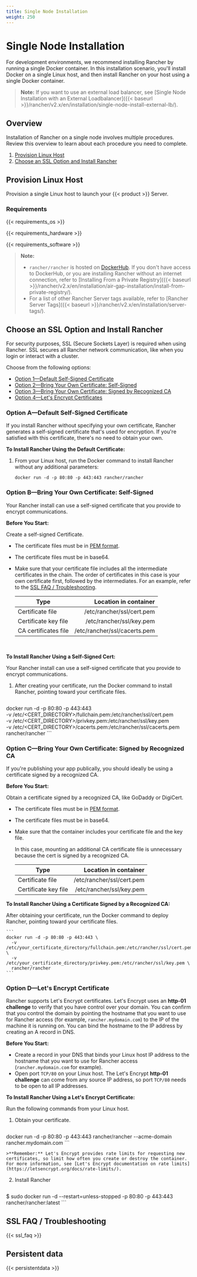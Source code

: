```yaml
---
title: Single Node Installation
weight: 250
---
```

# Single Node Installation

For development environments, we recommend installing Rancher by running a single Docker container. In this installation scenario, you'll install Docker on a single Linux host, and then install Rancher on your host using a single Docker container.

>**Note:**
> If you want to use an external load balancer, see [Single Node Installation with an External Loadbalancer]({{< baseurl >}}/rancher/v2.x/en/installation/single-node-install-external-lb/).

## Overview

Installation of Rancher on a single node involves multiple procedures. Review this overview to learn about each procedure you need to complete.

1. [Provision Linux Host](#provision-linux-host)
2. [Choose an SSL Option and Install Rancher](#choose-an-ssl-option-and-install-rancher)

## Provision Linux Host

Provision a single Linux host to launch your {{< product >}} Server.

### Requirements

{{< requirements_os >}}

{{< requirements_hardware >}}

{{< requirements_software >}}

>**Note:**
>- `rancher/rancher` is hosted on [DockerHub](https://hub.docker.com/r/rancher/rancher/tags/). If you don't have access to DockerHub, or you are installing Rancher without an internet connection, refer to [Installing From a Private Registry]({{< baseurl >}}/rancher/v2.x/en/installation/air-gap-installation/install-from-private-registry/).<br/>
>- For a list of other Rancher Server tags available, refer to [Rancher Server Tags]({{< baseurl >}}/rancher/v2.x/en/installation/server-tags/).

## Choose an SSL Option and Install Rancher

For security purposes, SSL (Secure Sockets Layer) is required when using Rancher. SSL secures all Rancher network communication, like when you login or interact with a cluster.

Choose from the following options:

- [Option 1—Default Self-Signed Certificate](#option-1-default-self-signed-certificate)
- [Option 2—Bring Your Own Certificate: Self-Signed](#option-2-bring-your-own-certificate-self-signed)
- [Option 3—Bring Your Own Certificate: Signed by Recognized CA](#option-3-bring-your-own-certificate-recognized-certificate-authority)
- [Option 4—Let's Encrypt Certificates](#option-4-lets-encrypt-certificates)

### Option A—Default Self-Signed Certificate

If you install Rancher without specifying your own certificate, Rancher generates a self-signed certificate that's used for encryption. If you're satisfied with this certificate, there's no need to obtain your own.

**To Install Rancher Using the Default Certificate:**

1. From your Linux host, run the Docker command to install Rancher without any additional parameters:

	```
	docker run -d -p 80:80 -p 443:443 rancher/rancher
	```

### Option B—Bring Your Own Certificate: Self-Signed

Your Rancher install can use a self-signed certificate that you provide to encrypt communications.

**Before You Start:**

Create a self-signed Certificate.

- The certificate files must be in [PEM format](#ssl-faq-troubleshooting).

- The certificate files must be in base64.

- Make sure that your certificate file includes all the intermediate certificates in the chain. The order of certificates in this case is your own certificate first, followed by the intermediates. For an example, refer to the [SSL FAQ / Troubleshooting](#ssl-faq-troubleshooting).

	| Type                         |        Location in container |
	| ---------------------------- | ---------------------------: |
	| Certificate file             |    /etc/rancher/ssl/cert.pem |
	| Certificate key file         |     /etc/rancher/ssl/key.pem |
	| CA certificates file         | /etc/rancher/ssl/cacerts.pem |
<br/>

**To Install Rancher Using a Self-Signed Cert:**

Your Rancher install can use a self-signed certificate that you provide to encrypt communications.

1. After creating your certificate, run the Docker command to install Rancher, pointing toward your certificate files.

	```
docker run -d -p 80:80 -p 443:443 \
  -v /etc/<CERT_DIRECTORY>/fullchain.pem:/etc/rancher/ssl/cert.pem \
  -v /etc/<CERT_DIRECTORY>/privkey.pem:/etc/rancher/ssl/key.pem \
  -v /etc/<CERT_DIRECTORY>/cacerts.pem:/etc/rancher/ssl/cacerts.pem \
  rancher/rancher
	```

### Option C—Bring Your Own Certificate: Signed by Recognized CA

If you're publishing your app publically, you should ideally be using a certificate signed by a recognized CA.

**Before You Start:**

Obtain a certificate signed by a recognized CA, like GoDaddy or DigiCert.

- The certificate files must be in [PEM format](#ssl-faq-troubleshooting).

- The certificate files must be in base64.

- Make sure that the container includes your certificate file and the key file.

	In this case, mounting an additional CA certificate file is unnecessary because the cert is signed by a recognized CA.

	| Type                         |        Location in container |
	| ---------------------------- | ---------------------------: |
	| Certificate file             |    /etc/rancher/ssl/cert.pem |
	| Certificate key file         |     /etc/rancher/ssl/key.pem |


**To Install Rancher Using a Certificate Signed by a Recognized CA:**

After obtaining your certificate, run the Docker command to deploy Rancher, pointing toward your certificate files.

	```
	docker run -d -p 80:80 -p 443:443 \
	  -v /etc/your_certificate_directory/fullchain.pem:/etc/rancher/ssl/cert.pem \
	  -v /etc/your_certificate_directory/privkey.pem:/etc/rancher/ssl/key.pem \
	  rancher/rancher
	```

### Option D—Let's Encrypt Certificate

Rancher supports Let's Encrypt certificates. Let's Encrypt uses an **http-01 challenge** to verify that you have control over your domain. You can confirm that you control the domain by pointing the hostname that you want to use for Rancher access (for example, `rancher.mydomain.com`) to the IP of the machine it is running on. You can bind the hostname to the IP address by creating an A record in DNS.

**Before You Start:**

- Create a record in your DNS that binds your Linux host IP address to the hostname that you want to use for Rancher access (`rancher.mydomain.com` for example).
- Open port `TCP/80` on your Linux host. The Let's Encrypt **http-01 challenge** can come from any source IP address, so port `TCP/80` needs to be open to all IP addresses.


**To Install Rancher Using a Let's Encrypt Certificate:**

Run the following commands from your Linux host.

1. Obtain your certificate.

	```
docker run -d -p 80:80 -p 443:443 rancher/rancher --acme-domain rancher.mydomain.com
	```

	>**Remember:** Let's Encrypt provides rate limits for requesting new certificates, so limit how often you create or destroy the container. For more information, see [Let's Encrypt documentation on rate limits](https://letsencrypt.org/docs/rate-limits/).

2. Install Rancher

	```
$ sudo docker run -d --restart=unless-stopped -p 80:80 -p 443:443 rancher/rancher:latest
	```

## SSL FAQ / Troubleshooting

{{< ssl_faq >}}


## Persistent data

{{< persistentdata >}}
